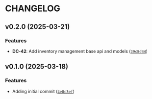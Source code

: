 # CHANGELOG


## v0.2.0 (2025-03-21)

### Features

- **DC-42**: Add inventory management base api and models
  ([`39c8d44`](https://github.com/fl97inc/inventory-management-exercise/commit/39c8d4414908e4dc2b4e2e26112f7e509ab6ab3f))


## v0.1.0 (2025-03-18)

### Features

- Adding initial commit
  ([`4e8c3ef`](https://github.com/fl97inc/inventory-management-exercise/commit/4e8c3efea354a09c113301710a09a86f4c007b0e))
